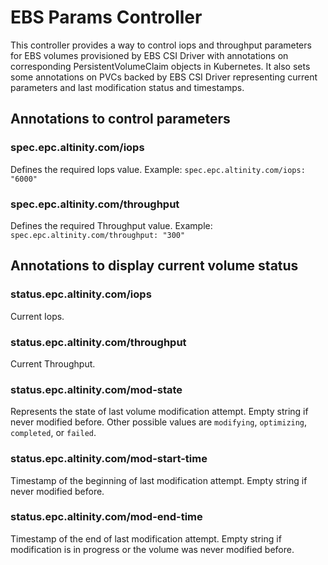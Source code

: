 # EBS Params Controller

This controller provides a way to control iops and throughput parameters for EBS volumes
provisioned by EBS CSI Driver with annotations on corresponding PersistentVolumeClaim objects in Kubernetes.
It also sets some annotations on PVCs backed by EBS CSI Driver representing current parameters and last modification status and timestamps.

## Annotations to control parameters

### spec.epc.altinity.com/iops

Defines the required Iops value. Example: `spec.epc.altinity.com/iops: "6000"`

### spec.epc.altinity.com/throughput

Defines the required Throughput value. Example: `spec.epc.altinity.com/throughput: "300"`

## Annotations to display current volume status

### status.epc.altinity.com/iops

Current Iops.

### status.epc.altinity.com/throughput

Current Throughput.

### status.epc.altinity.com/mod-state

Represents the state of last volume modification attempt. Empty string if never modified before. Other possible values are `modifying`, `optimizing`, `completed`, or `failed`.

### status.epc.altinity.com/mod-start-time

Timestamp of the beginning of last modification attempt. Empty string if never modified before.

### status.epc.altinity.com/mod-end-time

Timestamp of the end of last modification attempt. Empty string if modification is in progress or the volume was never modified before.   
